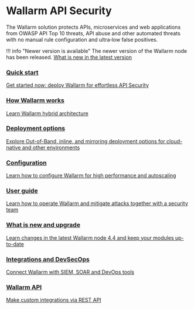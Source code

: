 # Wallarm API Security

The Wallarm solution protects APIs, microservices and web applications from OWASP API Top 10 threats, API abuse and other automated threats with no manual rule configuration and ultra‑low false positives.

!!! info "Newer version is available"
    The newer version of the Wallarm node has been released. [What is new in the latest version](/updating-migrating/what-is-new/)

<div class="navigation">
<a href="./quickstart/" class="navigation-card">
    <h3>Quick start</h3>
    <p>Get started now: deploy Wallarm for effortless API Security</p>
</a>
<a href="./about-wallarm/overview/" class="navigation-card">
    <h3>How Wallarm works</h3>
    <p>Learn Wallarm hybrid architecture</p>
</a>

<a href="./admin-en/supported-platforms/" class="navigation-card">
    <h3>Deployment options</h3>
    <p>Explore Out-of-Band, inline, and mirroring deployment options for cloud-native and other environments</p>
</a>
<a href="./admin-en/configure-parameters-en/" class="navigation-card">
    <h3>Configuration</h3>
    <p>Learn how to configure Wallarm for high performance and autoscaling</p>
</a>  

<a href="./user-guides/user-intro/" class="navigation-card">
    <h3>User guide</h3>
    <p>Learn how to operate Wallarm and mitigate attacks together with a security team</p>
</a>  

<a href="./updating-migrating/what-is-new/" class="navigation-card">
    <h3>What is new and upgrade</h3>
    <p>Learn changes in the latest Wallarm node 4.4 and keep your modules up-to-date</p>
</a>

<a href="./user-guides/settings/integrations/integrations-intro/" class="navigation-card">
    <h3>Integrations and DevSecOps</h3>
    <p>Connect Wallarm with SIEM, SOAR and DevOps tools</p>
</a>

<a href="./api/overview/" class="navigation-card">
    <h3>Wallarm API</h3>
    <p>Make custom integrations via REST API</p>
</a>

</div>